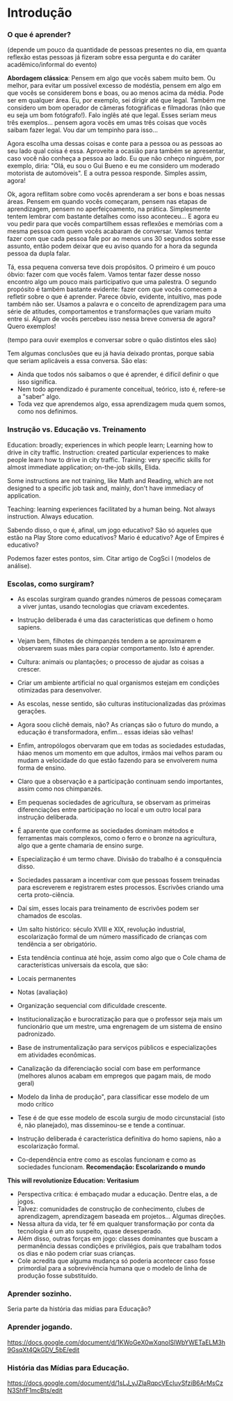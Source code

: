 # Introdução

### O que é aprender?

(depende um pouco da quantidade de pessoas presentes no dia, em quanta reflexão estas pessoas já fizeram sobre essa pergunta e do caráter acadêmico/informal do evento)

**Abordagem clássica**: Pensem em algo que vocês sabem muito bem. Ou melhor, para evitar um possível excesso de modéstia, pensem em algo em que vocês se considerem bons e boas, ou ao menos acima da média. Pode ser em qualquer área. Eu, por exemplo, sei dirigir até que legal. Também me considero um bom operador de câmeras fotográficas e filmadoras (não que eu seja um bom fotógrafo!). Falo inglês até que legal. Esses seriam meus três exemplos... pensem agora vocês em umas três coisas que vocês saibam fazer legal. Vou dar um tempinho para isso...

Agora escolha uma dessas coisas e conte para a pessoa ou as pessoas ao seu lado qual coisa é essa. Aproveite a ocasião para também se apresentar, caso você não conheça a pessoa ao lado. Eu que não cnheço ninguém, por exemplo, diria: "Olá, eu sou o Gui Bueno e eu me considero um moderado motorista de automóveis". E a outra pessoa responde. Simples assim, agora!

Ok, agora reflitam sobre como vocês aprenderam a ser bons e boas nessas áreas. Pensem em quando vocês começaram, pensem nas etapas de aprendizagem, pensem no aperfeiçoamento, na prática. Simplesmente tentem lembrar com bastante detalhes como isso aconteceu... E agora eu vou pedir para que vocês compartilhem essas reflexões e memórias com a mesma pessoa com quem vocês acabaram de conversar. Vamos tentar fazer com que cada pessoa fale por ao menos uns 30 segundos sobre esse assunto, então podem deixar que eu aviso quando for a hora da segunda pessoa da dupla falar.

Tá, essa pequena conversa teve dois propósitos. O primeiro é um pouco óbvio: fazer com que vocês falem. Vamos tentar fazer desse nosso encontro algo um pouco mais participativo que uma palestra. O segundo propósito é também bastante evidente: fazer com que vocês comecem a refletir sobre o que é aprender. Parece óbvio, evidente, intuitivo, mas pode também não ser. Usamos a palavra e o conceito de aprendizagem para uma série de atitudes, comportamentos e transformações que variam muito entre si. Algum de vocês percebeu isso nessa breve conversa de agora? Quero exemplos!

(tempo para ouvir exemplos e conversar sobre o quão distintos eles são)

<melhorar>

Tem algumas conclusões que eu já havia deixado prontas, porque sabia que seriam aplicáveis a essa conversa. São elas:

* Ainda que todos nós saibamos o que é aprender, é difícil definir o que isso significa.
* Nem todo aprendizado é puramente conceitual, teórico, isto é, refere-se a "saber" algo.
* Toda vez que aprendemos algo, essa aprendizagem muda quem somos, como nos definimos.

</melhorar>

### Instrução vs. Educação vs. Treinamento

Education: broadly; experiences in which people learn; Learning how to drive in city traffic.
Instruction: created particular experiences to make people learn how to drive in city traffic.
Training: very specific skills for almost immediate application; on-the-job skills, Elida.

Some instructions are not training, like Math and Reading, which are not designed to a specific job task and, mainly, don't have immediacy of application.

Teaching: learning experiences facilitated by a human being. Not always instruction. Always education.

Sabendo disso, o que é, afinal, um jogo educativo? São só aqueles que estão na Play Store como educativos? Mario é educativo? Age of Empires é educativo?

Podemos fazer estes pontos, sim. Citar artigo de CogSci I (modelos de análise).

### Escolas, como surgiram?

* As escolas surgiram quando grandes números de pessoas começaram a viver juntas, usando tecnologias que criavam excedentes.
* Instrução deliberada é uma das características que definem o homo sapiens.
* Vejam bem, filhotes de chimpanzés tendem a se aproximarem e observarem suas mães para copiar comportamento. Isto é aprender.
* Cultura: animais ou plantações; o processo de ajudar as coisas a crescer.
* Criar um ambiente artificial no qual organismos estejam em condições otimizadas para desenvolver.
* As escolas, nesse sentido, são culturas institucionalizadas das próximas gerações.
* Agora soou clichê demais, não? As crianças são o futuro do mundo, a educação é transformadora, enfim... essas ideias são velhas!
* Enfim, antropólogos obervaram que em todas as sociedades estudadas, háao menos um momento em que adultos, irmãos mai velhos param ou mudam a velocidade do que estão fazendo para se envolverem numa forma de ensino.
* Claro que a observação e a participação continuam sendo importantes, assim como nos chimpanzés.
* Em pequenas sociedades de agricultura, se observam as primeiras diferenciações entre participação no local e um outro local para instrução deliberada.
* É aparente que conforme as sociedades dominam métodos e ferramentas mais complexos, como o ferro e o bronze na agricultura, algo que a gente chamaria de ensino surge.
* Especialização é um termo chave. Divisão do trabalho é a consquência disso.
* Sociedades passaram a incentivar com que pessoas fossem treinadas para escreverem e registrarem estes processos. Escrivões criando uma certa proto-ciência.
* Daí sim, esses locais para treinamento de escrivões podem ser chamados de escolas.
* Um salto histórico: século XVIII e XIX, revolução industrial, escolarização formal de um número massificado de crianças com tendência a ser obrigatório.
* Esta tendência continua até hoje, assim como algo que o Cole chama de características universais da escola, que são:
* Locais permanentes
* Notas (avaliação)
* Organização sequencial com dificuldade crescente.
* Institucionalização e burocratização para que o professor seja mais um funcionário que um mestre, uma engrenagem de um sistema de ensino padronizado.
* Base de instrumentalização para serviços públicos e especializações em atividades econômicas.
* Canalização da diferenciação social com base em performance (melhores alunos acabam em empregos que pagam mais, de modo geral)
* Modelo da linha de produção", para classificar esse modelo de um modo crítico

* Tese é de que esse modelo de escola surgiu de modo circunstacial (isto é, não planejado), mas disseminou-se e tende a continuar.
* Instrução deliberada é característica definitiva do homo sapiens, não a escolarização formal.
* Co-dependência entre como as escolas funcionam e como as sociedades funcionam.
**Recomendação: Escolarizando o mundo**

**This will revolutionize Education: Veritasium** 
* Perspectiva crítica: é embaçado mudar a educação. Dentre elas, a de jogos.
* Talvez: comunidades de construção de conhecimento, clubes de aprendizagem, aprendizagem baseada em projetos... Algumas direções.
* Nessa altura da vida, ter fé em qualquer transformação por conta da tecnologia é um ato suspeito, quase desesperado.
* Além disso, outras forças em jogo: classes dominantes que buscam a permanência dessas condições e privilégios, pais que trabalham todos os dias e não podem criar suas crianças.
* Cole acredita que alguma mudança só poderia acontecer caso fosse primordial para a sobrevivência humana que o modelo de linha de produção fosse substituído.

### Aprender sozinho.

Seria parte da história das mídias para Educação?

### Aprender jogando.

https://docs.google.com/document/d/1KWoGeX0wXqnolSlWbYWETaELM3h9GsqXt4QkGDV_5bE/edit

### História das Mídias para Educação.

https://docs.google.com/document/d/1sLJ_yJZlaRqpcVEcIuvSfziB6ArMsCzN3ShfF1mcBts/edit
